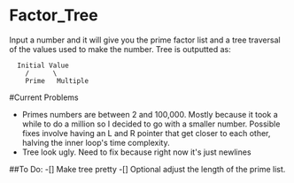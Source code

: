 # Factor_Tree
Input a number and it will give you the prime factor list and a tree traversal of the values used to make the number.
Tree is outputted as:

      Initial Value
        /      \
        Prime   Multiple
        
#Current Problems
* Primes numbers are between 2 and 100,000. Mostly because it took a while to do a million so I decided to go with a smaller number. Possible fixes involve having an L and R pointer that get closer to each other, halving the inner loop's time complexity.
* Tree look ugly. Need to fix because right now it's just newlines

##To Do:
-[] Make tree pretty
-[] Optional adjust the length of the prime list.
